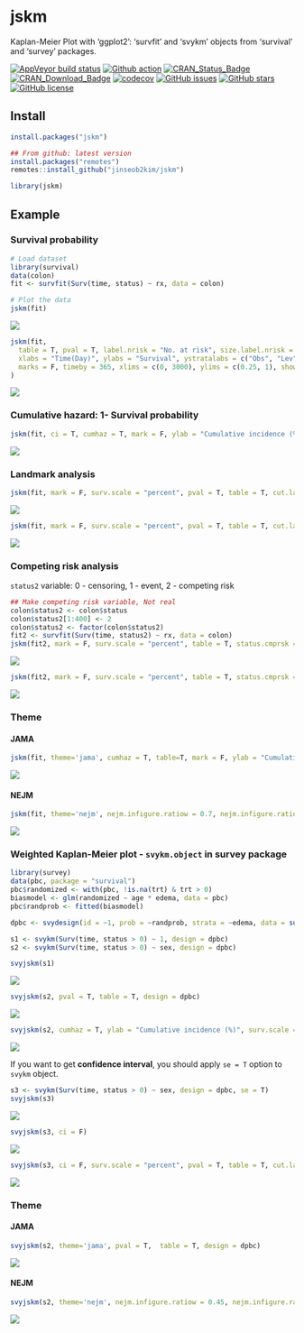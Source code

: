 jskm
================

Kaplan-Meier Plot with ‘ggplot2’: ‘survfit’ and ‘svykm’ objects from
‘survival’ and ‘survey’ packages.

[![AppVeyor build
status](https://ci.appveyor.com/api/projects/status/github/jinseob2kim/jskm?branch=master&svg=true)](https://ci.appveyor.com/project/jinseob2kim/jskm)
[![Github
action](https://github.com/jinseob2kim/jskm/workflows/R-CMD-check/badge.svg)](https://github.com/jinseob2kim/jskm/actions)
[![CRAN_Status_Badge](https://www.r-pkg.org/badges/version/jskm)](https://cran.r-project.org/package=jskm)
[![CRAN_Download_Badge](https://cranlogs.r-pkg.org/badges/jskm)](https://CRAN.R-project.org/package=jskm)
[![codecov](https://codecov.io/github/jinseob2kim/jskm/branch/master/graphs/badge.svg)](https://app.codecov.io/github/jinseob2kim/jskm)
[![GitHub
issues](https://img.shields.io/github/issues/jinseob2kim/jskm.svg)](https://github.com/jinseob2kim/jskm/issues)
[![GitHub
stars](https://img.shields.io/github/stars/jinseob2kim/jskm.svg)](https://github.com/jinseob2kim/jskm/stargazers)
[![GitHub
license](https://img.shields.io/github/license/jinseob2kim/jskm.svg)](https://github.com/jinseob2kim/jskm/blob/master/LICENSE)

## Install

``` r
install.packages("jskm")

## From github: latest version
install.packages("remotes")
remotes::install_github("jinseob2kim/jskm")

library(jskm)
```

## Example

### Survival probability

``` r
# Load dataset
library(survival)
data(colon)
fit <- survfit(Surv(time, status) ~ rx, data = colon)

# Plot the data
jskm(fit)
```

![](man/figures/README-unnamed-chunk-1-1.png)<!-- -->

``` r
jskm(fit,
  table = T, pval = T, label.nrisk = "No. at risk", size.label.nrisk = 8,
  xlabs = "Time(Day)", ylabs = "Survival", ystratalabs = c("Obs", "Lev", "Lev + 5FU"), ystrataname = "rx",
  marks = F, timeby = 365, xlims = c(0, 3000), ylims = c(0.25, 1), showpercent = T
)
```

![](man/figures/README-unnamed-chunk-1-2.png)<!-- -->

### Cumulative hazard: 1- Survival probability

``` r
jskm(fit, ci = T, cumhaz = T, mark = F, ylab = "Cumulative incidence (%)", surv.scale = "percent", pval = T, pval.size = 6, pval.coord = c(300, 0.7))
```

![](man/figures/README-unnamed-chunk-2-1.png)<!-- -->

### Landmark analysis

``` r
jskm(fit, mark = F, surv.scale = "percent", pval = T, table = T, cut.landmark = 500)
```

![](man/figures/README-unnamed-chunk-3-1.png)<!-- -->

``` r
jskm(fit, mark = F, surv.scale = "percent", pval = T, table = T, cut.landmark = 500, showpercent = T)
```

![](man/figures/README-unnamed-chunk-3-2.png)<!-- -->

### Competing risk analysis

`status2` variable: 0 - censoring, 1 - event, 2 - competing risk

``` r
## Make competing risk variable, Not real
colon$status2 <- colon$status
colon$status2[1:400] <- 2
colon$status2 <- factor(colon$status2)
fit2 <- survfit(Surv(time, status2) ~ rx, data = colon)
jskm(fit2, mark = F, surv.scale = "percent", table = T, status.cmprsk = "1")
```

![](man/figures/README-unnamed-chunk-4-1.png)<!-- -->

``` r
jskm(fit2, mark = F, surv.scale = "percent", table = T, status.cmprsk = "1", showpercent = T, cut.landmark = 500)
```

![](man/figures/README-unnamed-chunk-4-2.png)<!-- -->

### Theme

#### JAMA

``` r
jskm(fit, theme='jama', cumhaz = T, table=T, mark = F, ylab = "Cumulative incidence (%)", surv.scale = "percent", pval =T, pval.size = 6, pval.coord = c(300, 0.7))
```

![](man/figures/README-unnamed-chunk-5-1.png)<!-- -->

#### NEJM

``` r
jskm(fit, theme='nejm', nejm.infigure.ratiow = 0.7, nejm.infigure.ratioh = 0.4, nejm.infigure.ylim = c(0,0.7), cumhaz = T, table=T, mark = F, ylab = "Cumulative incidence (%)", surv.scale = "percent", pval =T, pval.size = 6, pval.coord = c(300, 0.7))
```

![](man/figures/README-unnamed-chunk-6-1.png)<!-- -->

### Weighted Kaplan-Meier plot - `svykm.object` in **survey** package

``` r
library(survey)
data(pbc, package = "survival")
pbc$randomized <- with(pbc, !is.na(trt) & trt > 0)
biasmodel <- glm(randomized ~ age * edema, data = pbc)
pbc$randprob <- fitted(biasmodel)

dpbc <- svydesign(id = ~1, prob = ~randprob, strata = ~edema, data = subset(pbc, randomized))

s1 <- svykm(Surv(time, status > 0) ~ 1, design = dpbc)
s2 <- svykm(Surv(time, status > 0) ~ sex, design = dpbc)

svyjskm(s1)
```

![](man/figures/README-unnamed-chunk-7-1.png)<!-- -->

``` r
svyjskm(s2, pval = T, table = T, design = dpbc)
```

![](man/figures/README-unnamed-chunk-7-2.png)<!-- -->

``` r
svyjskm(s2, cumhaz = T, ylab = "Cumulative incidence (%)", surv.scale = "percent", pval = T, design = dpbc, pval.coord = c(300, 0.7), showpercent = T)
```

![](man/figures/README-unnamed-chunk-7-3.png)<!-- -->

If you want to get **confidence interval**, you should apply `se = T`
option to `svykm` object.

``` r
s3 <- svykm(Surv(time, status > 0) ~ sex, design = dpbc, se = T)
svyjskm(s3)
```

![](man/figures/README-unnamed-chunk-8-1.png)<!-- -->

``` r
svyjskm(s3, ci = F)
```

![](man/figures/README-unnamed-chunk-8-2.png)<!-- -->

``` r
svyjskm(s3, ci = F, surv.scale = "percent", pval = T, table = T, cut.landmark = 1000, showpercent = T)
```

![](man/figures/README-unnamed-chunk-8-3.png)<!-- -->

### Theme

#### JAMA

``` r
svyjskm(s2, theme='jama', pval = T,  table = T, design = dpbc)
```

![](man/figures/README-unnamed-chunk-9-1.png)<!-- -->

#### NEJM

``` r
svyjskm(s2, theme='nejm', nejm.infigure.ratiow = 0.45, nejm.infigure.ratioh = 0.4, nejm.infigure.ylim = c(0.2,1), pval = T,  table = T, design = dpbc)
```

![](man/figures/README-unnamed-chunk-10-1.png)<!-- -->
